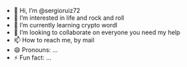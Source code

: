 - 👋 Hi, I’m @sergioruiz72
- 👀 I’m interested in life and rock and roll
- 🌱 I’m currently learning crypto wordl
- 💞️ I’m looking to collaborate on everyone you need my help
- 📫 How to reach me, by mail
- 😄 Pronouns: ...
- ⚡ Fun fact: ...

<!---
sergioruiz72/sergioruiz72 is a ✨ special ✨ repository because its `README.md` (this file) appears on your GitHub profile.
You can click the Preview link to take a look at your changes.
--->
